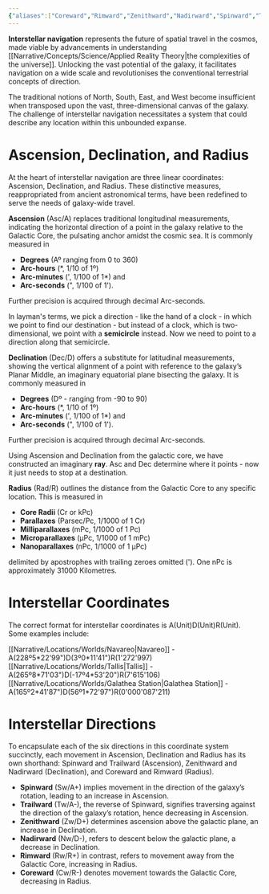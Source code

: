 ```yaml
---
{"aliases":["Coreward","Rimward","Zenithward","Nadirward","Spinward","Trailward"],"tags":null,"dg-publish":true,"permalink":"/narrative/locations/basics-of-interstellar-navigation/","dgPassFrontmatter":true}
---
```


**Interstellar navigation** represents the future of spatial travel in the cosmos, made viable by advancements in understanding [[Narrative/Concepts/Science/Applied Reality Theory\|the complexities of the universe]]. Unlocking the vast potential of the galaxy, it facilitates navigation on a wide scale and revolutionises the conventional terrestrial concepts of direction.

The traditional notions of North, South, East, and West become insufficient when transposed upon the vast, three-dimensional canvas of the galaxy. The challenge of interstellar navigation necessitates a system that could describe any location within this unbounded expanse.

# Ascension, Declination, and Radius

At the heart of interstellar navigation are three linear coordinates: Ascension, Declination, and Radius. These distinctive measures, reappropriated from ancient astronomical terms, have been redefined to serve the needs of galaxy-wide travel.

**Ascension** (Asc/A) replaces traditional longitudinal measurements, indicating the horizontal direction of a point in the galaxy relative to the Galactic Core, the pulsating anchor amidst the cosmic sea. It is commonly measured in 

- **Degrees** (Aº ranging from 0 to 360)
- **Arc-hours** (\*, 1/10 of 1º) 
- **Arc-minutes** (', 1/100 of 1*) and 
- **Arc-seconds** (", 1/100 of 1'). 

Further precision is acquired through decimal Arc-seconds. 

In layman's terms, we pick a direction - like the hand of a clock - in which we point to find our destination - but instead of a clock, which is two-dimensional, we point with a **semicircle** instead. Now we need to point to a direction along that semicircle.

**Declination** (Dec/D) offers a substitute for latitudinal measurements, showing the vertical alignment of a point with reference to the galaxy’s Planar Middle, an imaginary equatorial plane bisecting the galaxy. It is commonly measured in

- **Degrees** (Dº - ranging from -90 to 90)
- **Arc-hours** (\*, 1/10 of 1º) 
- **Arc-minutes** (', 1/100 of 1*) and 
- **Arc-seconds** (", 1/100 of 1'). 

Further precision is acquired through decimal Arc-seconds. 

Using Ascension and Declination from the galactic core, we have constructed an imaginary **ray**. Asc and Dec determine where it points - now it just needs to stop at a destination.

**Radius** (Rad/R) outlines the distance from the Galactic Core to any specific location. This is measured in

- **Core Radii** (Cr or kPc)
- **Parallaxes** (Parsec/Pc, 1/1000 of 1 Cr)
- **Milliparallaxes** (mPc, 1/1000 of 1 Pc)
- **Microparallaxes** (µPc, 1/1000 of 1 mPc)
- **Nanoparallaxes** (nPc, 1/1000 of 1 µPc)

delimited by apostrophes with trailing zeroes omitted ('). One nPc is approximately 31000 Kilometres.
# Interstellar Coordinates

The correct format for interstellar coordinates is A(Unit)D(Unit)R(Unit). Some examples include:

[[Narrative/Locations/Worlds/Navareo\|Navareo]] - A(228º5\*22'99")D(3º0\*11'41")R(1'272'997)
[[Narrative/Locations/Worlds/Tallis\|Tallis]] - A(265º8\*71'03")D(-17º4\*53'20")R(7'615'106)
[[Narrative/Locations/Worlds/Galathea Station\|Galathea Station]] - A(165º2\*41'87")D(56º1\*72'97")R(0'000'087'211) 
# Interstellar Directions

To encapsulate each of the six directions in this coordinate system succinctly, each movement in Ascension, Declination and Radius has its own shorthand: Spinward and Trailward (Ascension), Zenithward and Nadirward (Declination), and Coreward and Rimward (Radius).

- **Spinward** (Sw/A+) implies movement in the direction of the galaxy’s rotation, leading to an increase in Ascension.
- **Trailward** (Tw/A-), the reverse of Spinward, signifies traversing against the direction of the galaxy’s rotation, hence decreasing in Ascension.
- **Zenithward** (Zw/D+) determines ascension above the galactic plane, an increase in Declination.
- **Nadirward** (Nw/D-), refers to descent below the galactic plane, a decrease in Declination.
- **Rimward** (Rw/R+) in contrast, refers to movement away from the Galactic Core, increasing in Radius.
- **Coreward** (Cw/R-) denotes movement towards the Galactic Core, decreasing in Radius.
